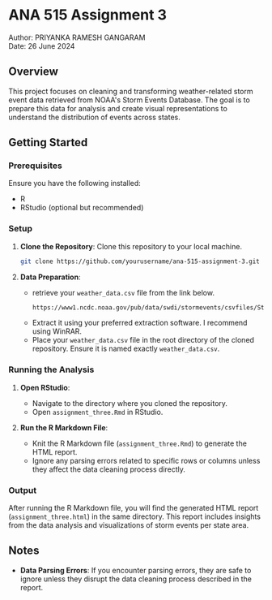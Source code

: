 # ANA 515 Assignment 3

Author: PRIYANKA RAMESH GANGARAM  
Date: 26 June 2024

## Overview

This project focuses on cleaning and transforming weather-related storm event data retrieved from NOAA's Storm Events Database. The goal is to prepare this data for analysis and create visual representations to understand the distribution of events across states.

## Getting Started

### Prerequisites

Ensure you have the following installed:
- R 
- RStudio (optional but recommended)

### Setup

1. **Clone the Repository**: Clone this repository to your local machine.

   ```bash
   git clone https://github.com/yourusername/ana-515-assignment-3.git
   ```

2. **Data Preparation**:
   - retrieve your `weather_data.csv` file from the link below.
     ```bash
     https://www1.ncdc.noaa.gov/pub/data/swdi/stormevents/csvfiles/StormEvents_details-ftp_v1.0_d1997_c20220425.csv.gz
     ```
   - Extract it using your preferred extraction software. I recommend using WinRAR.
   - Place your `weather_data.csv` file in the root directory of the cloned repository. Ensure it is named exactly `weather_data.csv`.

### Running the Analysis

1. **Open RStudio**:
   - Navigate to the directory where you cloned the repository.
   - Open `assignment_three.Rmd` in RStudio.

2. **Run the R Markdown File**:
   - Knit the R Markdown file (`assignment_three.Rmd`) to generate the HTML report.
   - Ignore any parsing errors related to specific rows or columns unless they affect the data cleaning process directly.

### Output

After running the R Markdown file, you will find the generated HTML report (`assignment_three.html`) in the same directory. This report includes insights from the data analysis and visualizations of storm events per state area.

## Notes

- **Data Parsing Errors**: If you encounter parsing errors, they are safe to ignore unless they disrupt the data cleaning process described in the report.

